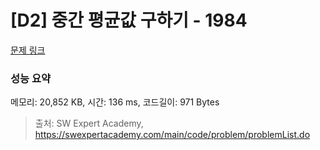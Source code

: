 # [D2] 중간 평균값 구하기 - 1984 

[문제 링크](https://swexpertacademy.com/main/code/problem/problemDetail.do?contestProbId=AV5Pw_-KAdcDFAUq) 

### 성능 요약

메모리: 20,852 KB, 시간: 136 ms, 코드길이: 971 Bytes



> 출처: SW Expert Academy, https://swexpertacademy.com/main/code/problem/problemList.do